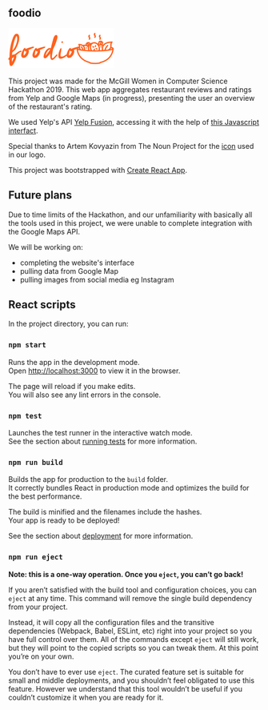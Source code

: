 ## foodio

![logo](src/static/logo.png)

This project was made for the McGill Women in Computer Science Hackathon 2019. 
This web app aggregates restaurant reviews and ratings from Yelp and Google Maps
(in progress), presenting the user an overview of the restaurant's rating. 

We used Yelp's API [Yelp Fusion](https://github.com/Yelp/yelp-fusion), accessing it
with the help of [this Javascript interfact](https://github.com/NickShallee/yelp-api).

Special thanks to Artem Kovyazin from The Noun Project for the [icon](https://thenounproject.com/icon/1108786/) used in our logo.

This project was bootstrapped with [Create React App](https://github.com/facebook/create-react-app).

## Future plans
Due to time limits of the Hackathon, and our unfamiliarity with basically all the tools
used in this project, we were unable to complete integration with the Google Maps API. 

We will be working on:
* completing the website's interface
* pulling data from Google Map
* pulling images from social media eg Instagram 

## React scripts

In the project directory, you can run:

### `npm start`

Runs the app in the development mode.<br>
Open [http://localhost:3000](http://localhost:3000) to view it in the browser.

The page will reload if you make edits.<br>
You will also see any lint errors in the console.

### `npm test`

Launches the test runner in the interactive watch mode.<br>
See the section about [running tests](https://facebook.github.io/create-react-app/docs/running-tests) for more information.

### `npm run build`

Builds the app for production to the `build` folder.<br>
It correctly bundles React in production mode and optimizes the build for the best performance.

The build is minified and the filenames include the hashes.<br>
Your app is ready to be deployed!

See the section about [deployment](https://facebook.github.io/create-react-app/docs/deployment) for more information.

### `npm run eject`

**Note: this is a one-way operation. Once you `eject`, you can’t go back!**

If you aren’t satisfied with the build tool and configuration choices, you can `eject` at any time. This command will remove the single build dependency from your project.

Instead, it will copy all the configuration files and the transitive dependencies (Webpack, Babel, ESLint, etc) right into your project so you have full control over them. All of the commands except `eject` will still work, but they will point to the copied scripts so you can tweak them. At this point you’re on your own.

You don’t have to ever use `eject`. The curated feature set is suitable for small and middle deployments, and you shouldn’t feel obligated to use this feature. However we understand that this tool wouldn’t be useful if you couldn’t customize it when you are ready for it.
